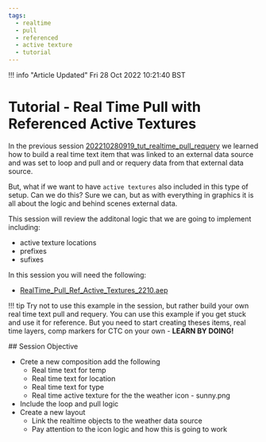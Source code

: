 ```yaml
---
tags:
  - realtime
  - pull
  - referenced
  - active texture
  - tutorial
---
```



<!--
Title : tut_realtime_pull_reference_active_textures
- Created : 2022-10-28
- Updated :
- Author : James Rivers
- Written against (version):
- Sources :
- Author Notes :
-->

!!! info "Article Updated"
    Fri 28 Oct 2022 10:21:40 BST
# Tutorial - Real Time Pull with Referenced Active Textures

In the previous session [202210280919_tut_realtime_pull_requery](../tut_realtime_pull_requery/202210280919_tut_realtime_pull_requery.md) we learned how to build a real time text item that was linked to an external data source and was set to loop and pull and or requery data from that external data source. 

But, what if we want to have `active textures` also included in this type of setup. Can we do this? Sure we can, but as with everything in graphics it is all about the logic and behind scenes external data.

This session will review the additonal logic that we are going to implement including:

- active texture locations
- prefixes 
- sufixes

In this session you will need the following:

- [RealTime_Pull_Ref_Active_Textures_2210.aep](../../downloads/202210281021_tut_realtime_pull_reference_active_textures/RealTime_Pull_Active_Texture_Ref_2210.zip)

!!! tip 
    Try not to use this example in the session, but rather build your own real time text pull and requery. You can use this example if you get stuck and use it for reference. But you need to start creating theses items, real time layers, comp markers for CTC on your own - **LEARN BY DOING!**

## Session Objective 

- Crete a new composition add the following 
   - Real time text for temp
   - Real time text for location
   - Real time text for type
   - Real time active texture for the the weather icon - sunny.png
- Include the loop and pull logic 
- Create a new layout 
   - Link the realtime objects to the weather data source
   - Pay attention to the icon logic and how this is going to work

